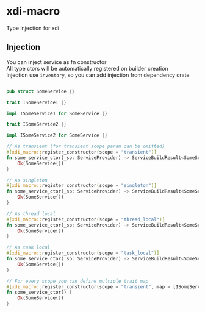 # xdi-macro

Type injection for xdi

## Injection

You can inject service as fn constructor  
All type ctors will be automatically registered on builder creation  
Injection use `inventory`, so you can add injection from dependency crate

```rust

pub struct SomeService {}

trait ISomeService1 {}

impl ISomeService1 for SomeService {}

trait ISomeService2 {}

impl ISomeService2 for SomeService {}

// As transient (for transient scope param can be omitted)
#[xdi_macro::register_constructor(scope = "transient")]
fn some_service_ctor(_sp: ServiceProvider) -> ServiceBuildResult<SomeService> {
    Ok(SomeService{})
}

// As singleton
#[xdi_macro::register_constructor(scope = "singleton")]
fn some_service_ctor(_sp: ServiceProvider) -> ServiceBuildResult<SomeService> {
    Ok(SomeService{})
}

// As thread local
#[xdi_macro::register_constructor(scope = "thread_local")]
fn some_service_ctor(_sp: ServiceProvider) -> ServiceBuildResult<SomeService> {
    Ok(SomeService{})
}

// As task local
#[xdi_macro::register_constructor(scope = "task_local")]
fn some_service_ctor(_sp: ServiceProvider) -> ServiceBuildResult<SomeService> {
    Ok(SomeService{})
}

// For every scope you can define multiple trait map
#[xdi_macro::register_constructor(scope = "transient", map = [ISomeService1, ISomeService2])]
fn some_service_ctor() {
    Ok(SomeService{})
}

```
